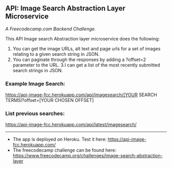 ## API: Image Search Abstraction Layer Microservice
_A Freecodecamp.com Backend Challenge._

This API Image search Abstraction layer microservice does the following:

1. You can get the image URLs, alt text and page urls for a set of images relating to a given search string in JSON.
2. You can paginate through the responses by adding a ?offset=2 parameter to the URL.
3.I can get a list of the most recently submitted search strings in JSON.

### Example Image Search:
https://api-image-fcc.herokuapp.com/api/imagesearch/[YOUR SEARCH TERMSl?offset=[YOUR CHOSEN OFFSET]

### List previous searches:
https://api-image-fcc.herokuapp.com/api/latest/imagesearch/

---
* The app is deployed on Heroku. Test it here: https://api-image-fcc.herokuapp.com/
* The freecodecamp challenge can be found here: https://www.freecodecamp.org/challenges/image-search-abstraction-layer

